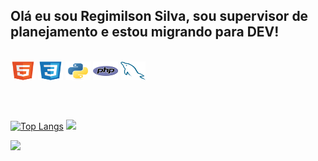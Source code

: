 ## Olá eu sou Regimilson Silva, sou supervisor de planejamento e estou migrando para DEV!


<div style="display: inline_block"><br>
  <img align="center" alt="Regi-HTML" height="30" width="40" src="https://raw.githubusercontent.com/devicons/devicon/master/icons/html5/html5-original.svg">
  <img align="center" alt="Regi-CSS" height="30" width="40" src="https://raw.githubusercontent.com/devicons/devicon/master/icons/css3/css3-original.svg">
  <img align="center" alt="Regi-Python" height="30" width="40" src="https://raw.githubusercontent.com/devicons/devicon/master/icons/python/python-original.svg">
  <img align="center" alt="Regi-Sql" height="30" width="40" src="https://raw.githubusercontent.com/devicons/devicon/master/icons/php/php-original.svg">
  <img align="center" alt="Regi-Sql" height="30" width="40" src="https://raw.githubusercontent.com/devicons/devicon/master/icons/mysql/mysql-original.svg">
  

</div><br><br>
  
  ##
 



 [![Top Langs](https://github-readme-stats.vercel.app/api/top-langs/?username=regibabr)](https://github.com/regibabr/github-readme-stats)
![](https://github-readme-stats.vercel.app/api?username=regibabr) 

<div> 
  <a href="https://www.linkedin.com/in/regimilson/" target="_blank"><img src="https://img.shields.io/badge/-LinkedIn-%230077B5?style=for-the-badge&logo=linkedin&logoColor=white" target="_blank"></a> 
  
</div>
